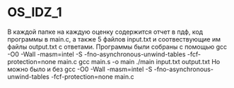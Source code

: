 # OS_IDZ_1
В каждой папке на каждую оценку содержится отчет в пдф, код программы в main.c, а также 5 файлов input.txt и соотвествующие им файлы output.txt с ответами.
Программы были собраны с помощью
gcc -O0 -Wall -masm=intel -S -fno-asynchronous-unwind-tables -fcf-protection=none main.c
gcc main.s -o main
./main input.txt output.txt
Но можно было и без 
gcc -O0 -Wall -masm=intel -S -fno-asynchronous-unwind-tables -fcf-protection=none main.c
